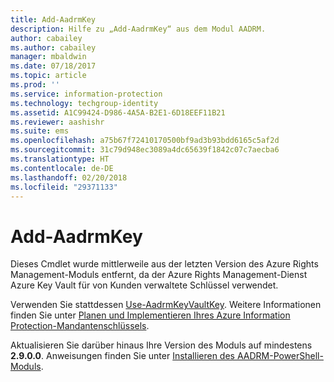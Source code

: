 ```yaml
---
title: Add-AadrmKey
description: Hilfe zu „Add-AadrmKey“ aus dem Modul AADRM.
author: cabailey
ms.author: cabailey
manager: mbaldwin
ms.date: 07/18/2017
ms.topic: article
ms.prod: ''
ms.service: information-protection
ms.technology: techgroup-identity
ms.assetid: A1C99424-D986-4A5A-B2E1-6D18EEF11B21
ms.reviewer: aashishr
ms.suite: ems
ms.openlocfilehash: a75b67f72410170500bf9ad3b93bdd6165c5af2d
ms.sourcegitcommit: 31c79d948ec3089a4dc65639f1842c07c7aecba6
ms.translationtype: HT
ms.contentlocale: de-DE
ms.lasthandoff: 02/20/2018
ms.locfileid: "29371133"
---
```

# <a name="add-aadrmkey"></a>Add-AadrmKey

Dieses Cmdlet wurde mittlerweile aus der letzten Version des Azure Rights Management-Moduls entfernt, da der Azure Rights Management-Dienst Azure Key Vault für von Kunden verwaltete Schlüssel verwendet.

Verwenden Sie stattdessen [Use-AadrmKeyVaultKey](/powershell/module/aadrm/use-aadrmkeyvaultkey). Weitere Informationen finden Sie unter [Planen und Implementieren Ihres Azure Information Protection-Mandantenschlüssels](../plan-design/plan-implement-tenant-key.md).

Aktualisieren Sie darüber hinaus Ihre Version des Moduls auf mindestens **2.9.0.0**. Anweisungen finden Sie unter [Installieren des AADRM-PowerShell-Moduls](install-powershell.md).

